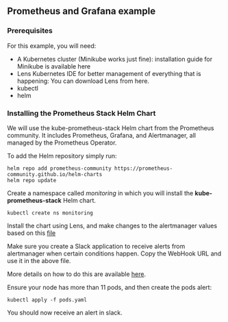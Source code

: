 ## Prometheus and Grafana example

### Prerequisites
For this example, you will need: 
- A Kubernetes cluster (Minikube works just fine): installation guide for Minikube is available here
- Lens Kubernetes IDE for better management of everything that is happening: You can download Lens from here.
- kubectl
- helm


### Installing the Prometheus Stack Helm Chart
We will use the kube-prometheus-stack Helm chart from the Prometheus community. It includes Prometheus, Grafana, and Alertmanager, all managed by the Prometheus Operator.

To add the Helm repository simply run:
```
helm repo add prometheus-community https://prometheus-community.github.io/helm-charts
helm repo update
```

Create a namespace called _monitoring_ in which you will install the **kube-prometheus-stack** Helm chart.

```
kubectl create ns monitoring
```

Install the chart using Lens, and make changes to the alertmanager values based on this [file](./alertmanager-values.yaml)

Make sure you create a Slack application to receive alerts from alertmanager when certain conditions happen. Copy the WebHook URL and use it in the above file.

More details on how to do this are available [here](https://k8slens.dev/blog/prometheus-and-grafana).

Ensure your node has more than 11 pods, and then create the pods alert:
```
kubectl apply -f pods.yaml
```

You should now receive an alert in slack.